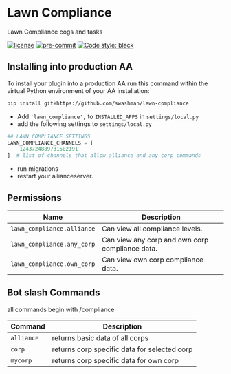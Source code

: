 # Lawn Compliance

Lawn Compliance cogs and tasks

[![license](https://img.shields.io/badge/license-MIT-green)](https://github.com/swashman/lawn-compliance/blob/master/LICENSE)
[![pre-commit](https://img.shields.io/badge/pre--commit-enabled-brightgreen?logo=pre-commit&logoColor=white)](https://github.com/pre-commit/pre-commit)
[![Code style: black](https://img.shields.io/badge/code%20style-black-000000.svg)](https://github.com/psf/black)

## Installing into production AA

To install your plugin into a production AA run this command within the virtual Python environment of your AA installation:

```bash
pip install git+https://github.com/swashman/lawn-compliance
```

- Add `'lawn_compliance',` to `INSTALLED_APPS` in `settings/local.py`
- add the following settings to `settings/local.py`

```python
## LAWN COMPLIANCE SETTINGS
LAWN_COMPLIANCE_CHANNELS = [
    1243724889731502191
]  # list of channels that allow alliance and any corp commands
```

- run migrations
- restart your allianceserver.

## Permissions

| Name                       | Description                                     |
| -------------------------- | ----------------------------------------------- |
| `lawn_compliance.alliance` | Can view all compliance levels.                 |
| `lawn_compliance.any_corp` | Can view any corp and own corp compliance data. |
| `lawn_compliance.own_corp` | Can view own corp compliance data.              |

## Bot slash Commands

all commands begin with /compliance

| Command    | Description                                  |
| ---------- | -------------------------------------------- |
| `alliance` | returns basic data of all corps              |
| `corp`     | returns corp specific data for selected corp |
| `mycorp`   | returns corp specific data for own corp      |
